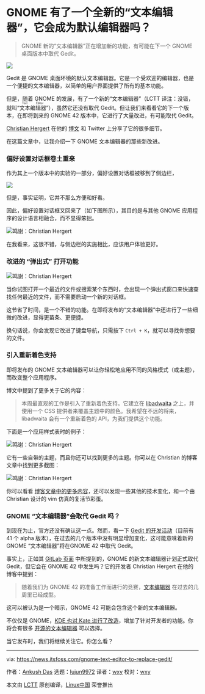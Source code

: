 [#]: subject: "GNOME has a Brand New Text Editor and it is Likely to Replace Gedit in GNOME 42"
[#]: via: "https://news.itsfoss.com/gnome-text-editor-to-replace-gedit/"
[#]: author: "Ankush Das https://news.itsfoss.com/author/ankush/"
[#]: collector: "lujun9972"
[#]: translator: "wxy"
[#]: reviewer: "wxy"
[#]: publisher: "wxy"
[#]: url: "https://linux.cn/article-14060-1.html"

GNOME 有了一个全新的“文本编辑器”，它会成为默认编辑器吗？
======

> GNOME 新的“文本编辑器”正在增加新的功能，有可能在下一个 GNOME 桌面版本中取代 Gedit。

![](https://i2.wp.com/news.itsfoss.com/wp-content/uploads/2021/12/gnome-text-editor-gnome-42.jpg?w=1200&ssl=1)

Gedit 是 GNOME 桌面环境的默认文本编辑器。它是一个受欢迎的编辑器，也是一个便捷的文本编辑器，以简单的用户界面提供了所有的基本功能。

但是，随着 GNOME 的发展，有了一个新的“文本编辑器”（LCTT 译注：没错，就叫“<ruby>文本编辑器<rt>Text Editor</rt></ruby>”），虽然它还没有取代 Gedit。但让我们来看看它的下一个版本，在即将到来的 GNOME 42 版本中，它进行了大量改进，有可能取代 Gedit。

[Christian Hergert][1] 在他的 [博文][2] 和 Twitter 上分享了它的很多细节。

在这篇文章中，让我介绍一下 GNOME 文本编辑器的那些新改进。

### 偏好设置对话框卷土重来

作为其上一个版本中的实验的一部分，偏好设置对话框被移到了侧边栏，

![][3]

但是，事实证明，它并不那么方便和好看。

因此，偏好设置对话框又回来了（如下图所示），其目的是与其他 GNOME 应用程序的设计语言相融合，而不显得笨拙。

![鸣谢：Christian Hergert][4]

在我看来，这很不错，与侧边栏的实施相比，应该用户体验更好。

### 改进的 “弹出式” 打开功能

![鸣谢：Christian Hergert][5]

当你试图打开一个最近的文件或搜索某个东西时，会出现一个弹出式窗口来快速查找任何最近的文件，而不需要启动一个新的对话框。

这节省了时间，是一个不错的功能。在即将发布的“文本编辑器”中还进行了一些细微的改进，显得更苗条、更便捷。

换句话说，你会发现它改进了键盘导航，只需按下 `Ctrl + K`，就可以寻找你想要的文件。

### 引入重新着色支持

即将发布的 GNOME 文本编辑器可以让你轻松地应用不同的风格模式（或主题），而改变整个应用程序。

博文中提到了更多关于它的内容：

> 本周最直观的工作是引入了重新着色支持。它建立在 [libadwaita][6] 之上，并使用一个 CSS 提供者来覆盖主题中的颜色。我希望在不远的将来，libadwaita 会有一个重新着色的 API，为我们提供这个功能。

下面是一个应用样式表时的例子：

![鸣谢：Christian Hergert][7]

它有一些自带的主题，而且你还可以找到更多的主题。你可以在 Christian 的博客文章中找到更多截图：

![鸣谢：Christian Hergert][12]

你可以看看 [博客文章中的更多内容][2]，还可以发现一些其他的技术变化，和一个由 Christian 设计的 vim 仿真的复活节彩蛋。

### GNOME “文本编辑器”会取代 Gedit 吗？

到现在为止，官方还没有确认这一点。然而，看一下 [Gedit 的开发活动][8]（目前有 41 个 alpha 版本），在过去的几个版本中没有明显增加变化，这可能意味着新的 GNOME “文本编辑器”将在GNOME 42 中取代 Gedit。

事实上，正如其 [GitLab 页面][9] 中所提到的，GNOME 的新文本编辑器计划正式取代 Gedit，但它会在 GNOME 42 中发生吗？它的开发者 Christian Hergert 在他的博客中提到：

> 随着我们为 GNOME 42 的准备工作而进行的竞赛，[文本编辑器][9] 在过去的几周里已经成型。

这可以被认为是一个暗示，GNOME 42 可能会包含这个新的文本编辑器。

不仅仅是 GNOME，[KDE 也对 Kate 进行了改造][10]，增加了针对开发者的功能。你将会有很多 [开源的文本编辑器][11] 可以选择。

当它发布时，我们将继续关注它。你怎么看？

--------------------------------------------------------------------------------

via: https://news.itsfoss.com/gnome-text-editor-to-replace-gedit/

作者：[Ankush Das][a]
选题：[lujun9972][b]
译者：[wxy](https://github.com/wxy)
校对：[wxy](https://github.com/wxy)

本文由 [LCTT](https://github.com/LCTT/TranslateProject) 原创编译，[Linux中国](https://linux.cn/) 荣誉推出

[a]: https://news.itsfoss.com/author/ankush/
[b]: https://github.com/lujun9972
[1]: https://twitter.com/hergertme
[2]: https://blogs.gnome.org/chergert/2021/12/03/text-editor-happenings/
[3]: https://i0.wp.com/news.itsfoss.com/wp-content/uploads/2021/12/gnome-text-editor-old-preferences.png?w=870&ssl=1
[4]: https://i1.wp.com/news.itsfoss.com/wp-content/uploads/2021/12/gnome-text-editor-preferences.png?resize=1355%2C2048&ssl=1
[5]: https://i0.wp.com/news.itsfoss.com/wp-content/uploads/2021/12/gnome-text-editor-popover.jpg?w=1200&ssl=1
[6]: https://gnome.pages.gitlab.gnome.org/libadwaita/doc/main/
[7]: https://i1.wp.com/news.itsfoss.com/wp-content/uploads/2021/12/gnome-text-editor-style-scheme.png?w=1200&ssl=1
[8]: https://gitlab.gnome.org/GNOME/gedit
[9]: https://gitlab.gnome.org/GNOME/gnome-text-editor
[10]: https://news.itsfoss.com/kate/
[11]: https://itsfoss.com/best-modern-open-source-code-editors-for-linux/
[12]: https://i2.wp.com/news.itsfoss.com/wp-content/uploads/2021/12/gnome-text-editor-style-scheme-1.png?w=1200&ssl=1